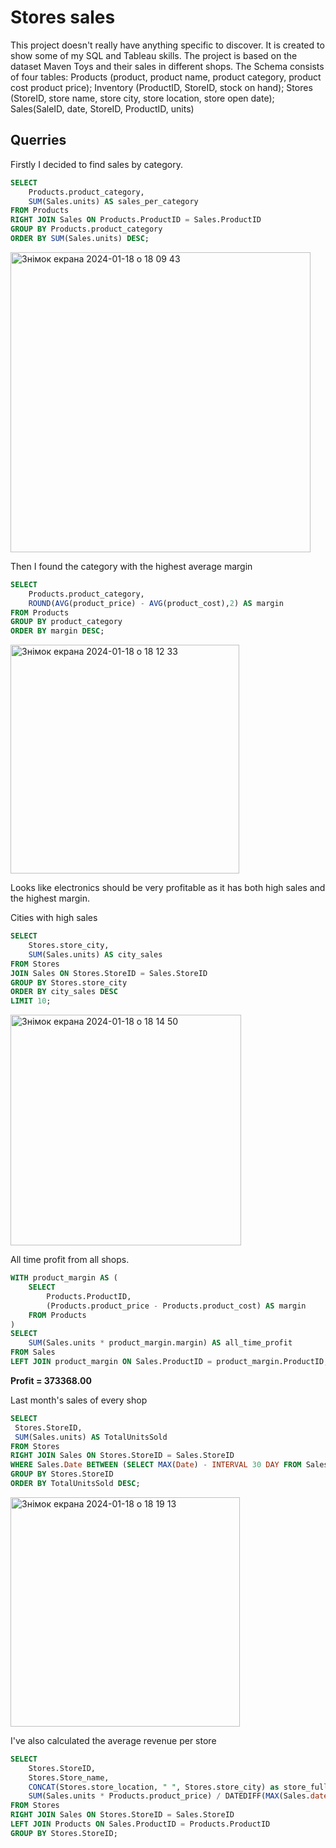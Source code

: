 # Stores sales
This project doesn't really have anything specific to discover. It is created to show some of my SQL and Tableau skills. The project is based on the dataset Maven Toys and their sales in different shops. The Schema consists of four tables: Products (product, product name, product category, product cost product price); Inventory (ProductID, StoreID, stock on hand); Stores (StoreID, store name, store city, store location, store open date); Sales(SaleID, date, StoreID, ProductID, units)

## Querries

Firstly I decided to find sales by category. 

```SQL
SELECT
    Products.product_category,
    SUM(Sales.units) AS sales_per_category
FROM Products
RIGHT JOIN Sales ON Products.ProductID = Sales.ProductID
GROUP BY Products.product_category
ORDER BY SUM(Sales.units) DESC;
```

<img width="480" alt="Знімок екрана 2024-01-18 о 18 09 43" src="https://github.com/OlehKutnyi/CV/assets/150731232/681007fe-f929-4f51-b218-7b87f4063eee">

Then I found the category with the highest average margin

```SQL
SELECT
    Products.product_category,
    ROUND(AVG(product_price) - AVG(product_cost),2) AS margin
FROM Products
GROUP BY product_category
ORDER BY margin DESC;
```
<img width="366" alt="Знімок екрана 2024-01-18 о 18 12 33" src="https://github.com/OlehKutnyi/CV/assets/150731232/5a97bf9c-62d2-46e8-b954-5e162db386ac">

Looks like electronics should be very profitable as it has both high sales and the highest margin.

Cities with high sales

```SQL
SELECT
    Stores.store_city,
    SUM(Sales.units) AS city_sales
FROM Stores
JOIN Sales ON Stores.StoreID = Sales.StoreID
GROUP BY Stores.store_city
ORDER BY city_sales DESC
LIMIT 10;
```

<img width="369" alt="Знімок екрана 2024-01-18 о 18 14 50" src="https://github.com/OlehKutnyi/CV/assets/150731232/a6f1df42-f835-4f50-8de6-ea99f106fd17">

All time profit from all shops. 
```SQL
WITH product_margin AS (
    SELECT
        Products.ProductID,
        (Products.product_price - Products.product_cost) AS margin
    FROM Products
)
SELECT
    SUM(Sales.units * product_margin.margin) AS all_time_profit
FROM Sales
LEFT JOIN product_margin ON Sales.ProductID = product_margin.ProductID;
```
**Profit = 373368.00**

Last month's sales of every shop
```SQL
SELECT
 Stores.StoreID,
 SUM(Sales.units) AS TotalUnitsSold
FROM Stores
RIGHT JOIN Sales ON Stores.StoreID = Sales.StoreID
WHERE Sales.Date BETWEEN (SELECT MAX(Date) - INTERVAL 30 DAY FROM Sales) AND (SELECT MAX(Date) FROM Sales)
GROUP BY Stores.StoreID
ORDER BY TotalUnitsSold DESC;
```
<img width="367" alt="Знімок екрана 2024-01-18 о 18 19 13" src="https://github.com/OlehKutnyi/CV/assets/150731232/c43451d7-780d-47b3-b4ed-40cd33a35276">

I've also calculated the average revenue per store

```SQL
SELECT
    Stores.StoreID,
    Stores.Store_name,
    CONCAT(Stores.store_location, " ", Stores.store_city) as store_full_location,
    SUM(Sales.units * Products.product_price) / DATEDIFF(MAX(Sales.date), MIN(Sales.date)) * 30 as average_revenue_per_month
FROM Stores
RIGHT JOIN Sales ON Stores.StoreID = Sales.StoreID
LEFT JOIN Products ON Sales.ProductID = Products.ProductID
GROUP BY Stores.StoreID;
```
